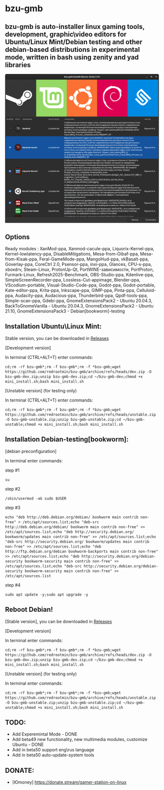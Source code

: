 # bzu-gmb
bzu-gmb is auto-installer linux gaming tools,  development, graphic\video editors for Ubuntu/Linux Mint/Debian testing and other debian-based distributions in experimental mode, written in bash using zenity and yad libraries
-----------
<img src="image/bzu-gmb49.png" alt="My cool logo"/>

Options
-----------
Ready modules : XanMod-ppa, Xanmod-cacule-ppa, Liquorix-Kernel-ppa, Kernel-lowlatency-ppa, DisableMitigations, Mesa-from-Oibaf-ppa, Mesa-from-Kisak-ppa, Feral-GameMode-ppa, MangoHud-ppa, vkBasalt-ppa, Goverlay-ppa, CoreCtrl 2.0, Psensor-ppa, inxi-ppa, Glances, CPU-x-ppa, xboxdrv, Steam-Linux, ProtonUp-Qt, PortWINE-зависимости, PortProton, Furmark-Linux, Refresh2025-Benchmark, OBS-Studio-ppa, Kdenlive-ppa, SimpleScreenRecorder-ppa, Lossless-Cut-appimage, Blender-ppa, VScodium-portable, Visual-Studio-Code-ppa, Godot-ppa, Godot-portable, Kate-editor-ppa, Krita-ppa, Inkscape-ppa, GIMP-ppa, Pinta-ppa, Celluloid-ppa, Audacity-ppa, Audacious-ppa, Thunderbird-ppa, Qpdf-tools-ppa, Simple-scan-ppa, Gdebi-ppa, GnomeExtensionsPack2 - Ubuntu 20.04.3, BackToGnomeVanilla - Ubuntu 20.04.3, GnomeExtensionsPack2 - Ubuntu 21.10, GnomeExtensionsPack3 - Debian[bookworm]-testing

Installation Ubuntu\Linux Mint:
-----------
Stable version, you can be downloaded in [Releases](https://github.com/redrootmin/bzu-gmb/releases)

[Development version]

In terminal (CTRL+ALT+T) enter commands:
```
cd;rm -rf bzu-gmb*;rm -f bzu-gmb*;rm -f *bzu-gmb;wget https://github.com/redrootmin/bzu-gmb/archive/refs/heads/dev.zip -O bzu-gmb-dev.zip;unzip bzu-gmb-dev.zip;cd ~/bzu-gmb-dev;chmod +x mini_install.sh;bash mini_install.sh
```
[Unstable version] (for testing only)

In terminal (CTRL+ALT+T) enter commands:
```
cd;rm -rf bzu-gmb*;rm -f bzu-gmb*;rm -f *bzu-gmb;wget https://github.com/redrootmin/bzu-gmb/archive/refs/heads/unstable.zip -O bzu-gmb-unstable.zip;unzip bzu-gmb-unstable.zip;cd ~/bzu-gmb-unstable;chmod +x mini_install.sh;bash mini_install.sh
```

Installation Debian-testing[bookworm]:
-----------
[debian preconfiguration]

In terminal enter commands:

step #1
```
su
```
step #2
```
/sbin/usermod -aG sudo $USER
```
step #3
```
echo "deb http://deb.debian.org/debian/ bookworm main contrib non-free" > /etc/apt/sources.list;echo "deb-src http://deb.debian.org/debian/ bookworm main contrib non-free" >> /etc/apt/sources.list;echo "deb http://security.debian.org/ bookworm/updates main contrib non-free" >> /etc/apt/sources.list;echo "deb-src http://security.debian.org/ bookworm/updates main contrib non-free" >> /etc/apt/sources.list;echo "deb http://ftp.debian.org/debian bookworm-backports main contrib non-free" >> /etc/apt/sources.list;echo "deb http://security.debian.org/debian-security bookworm-security main contrib non-free" >> /etc/apt/sources.list;echo "deb-src http://security.debian.org/debian-security bookworm-security main contrib non-free" >> /etc/apt/sources.list
```
step #4
```
sudo apt update -y;sudo apt upgrade -y
```
Reboot Debian!
-----------

[Stable version], you can be downloaded in [Releases](https://github.com/redrootmin/bzu-gmb/releases)

[Development version]

In terminal enter commands:
```
cd;rm -rf bzu-gmb*;rm -f bzu-gmb*;rm -f *bzu-gmb;wget https://github.com/redrootmin/bzu-gmb/archive/refs/heads/dev.zip -O bzu-gmb-dev.zip;unzip bzu-gmb-dev.zip;cd ~/bzu-gmb-dev;chmod +x mini_install.sh;bash mini_install.sh
```
[Unstable version] (for testing only)

In terminal enter commands:
```
cd;rm -rf bzu-gmb*;rm -f bzu-gmb*;rm -f *bzu-gmb;wget https://github.com/redrootmin/bzu-gmb/archive/refs/heads/unstable.zip -O bzu-gmb-unstable.zip;unzip bzu-gmb-unstable.zip;cd ~/bzu-gmb-unstable;chmod +x mini_install.sh;bash mini_install.sh
```

TODO:
-----------
- Add Experemintal Mode - DONE
- Add beta49  new functionality, new multimedia modules, customize Ubuntu  - DONE
- Add in beta50 support eng\rus language
- Add in beta50 auto-update-system tools

DONATE:
-----------
- [Юmoney] https://donate.stream/gamer-station-on-linux
